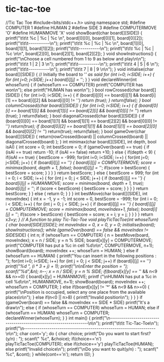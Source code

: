 # tic-tac-toe

//Tic Tac Toe
#include<bits/stdc++.h>
using namespace std;
#define COMPUTER 1
#define HUMAN 2
#define SIDE 3
#define COMPUTERMOVE 'O'
#define HUMANMOVE 'X'
void showBoard(char board[][SIDE])
{
printf("\t\t\t %c | %c | %c \n", board[0][0], board[0][1], board[0][2]);
printf("\t\t\t-----------\n");
printf("\t\t\t %c | %c | %c \n", board[1][0], board[1][1], board[1][2]);
printf("\t\t\t-----------\n");
printf("\t\t\t %c | %c | %c \n\n", board[2][0], board[2][1], board[2][2]);
}
void showInstructions()
{
printf("\nChoose a cell numbered from 1 to 9 as below and play\n\n");
printf("\t\t\t 1 | 2 | 3 \n");
printf("\t\t\t-----------\n");
printf("\t\t\t 4 | 5 | 6 \n");
printf("\t\t\t-----------\n");
printf("\t\t\t 7 | 8 | 9 \n\n");
}
void initialise(char board[][SIDE])
{
// Initially the board to '*' as said
for (int i=0; i<SIDE; i++)
{
for (int j=0; j<SIDE; j++)
board[i][j] = '*';
}
}
void declareWinner(int whoseTurn)
{
if (whoseTurn == COMPUTER)
printf("COMPUTER has won\n");
else
printf("HUMAN has won\n");
}
bool rowCrossed(char board[][SIDE])
{
for (int i=0; i<SIDE; i++)
{
if (board[i][0] == board[i][1] &&
board[i][1] == board[i][2] &&
board[i][0] != '*')
return (true);
}
return(false);
}
bool columnCrossed(char board[][SIDE])
{
for (int i=0; i<SIDE; i++)
{
if (board[0][i] == board[1][i] &&
board[1][i] == board[2][i] &&
board[0][i] != '*')
return (true);
}
return(false);
}
bool diagonalCrossed(char board[][SIDE])
{
if (board[0][0] == board[1][1] &&
board[1][1] == board[2][2] &&
board[0][0] != '*')
return(true);
if (board[0][2] == board[1][1] &&
board[1][1] == board[2][0] &&
board[0][2] != '*')
return(true);
return(false);
}
bool gameOver(char board[][SIDE])
{
return(rowCrossed(board) || columnCrossed(board) || diagonalCrossed(board) );
}
int minimax(char board[][SIDE], int depth, bool isAI)
{
int score = 0;
int bestScore = 0;
if (gameOver(board) == true)
{
if (isAI == true)
return -10;
if (isAI == false)
return +10;
}
else
{
if(depth < 9)
{
if(isAI == true)
{
bestScore = -999;
for(int i=0; i<SIDE; i++)
{
for(int j=0; j<SIDE; j++)
{
if (board[i][j] == '*')
{
board[i][j] = COMPUTERMOVE;
score = minimax(board, depth + 1, false);
board[i][j] = '*';
if(score > bestScore)
{
bestScore = score;
}
}
}
}
return bestScore;
}
else
{
bestScore = 999;
for (int i = 0; i < SIDE; i++)
{
for (int j = 0; j < SIDE; j++)
{
if (board[i][j] == '*')
{
board[i][j] = HUMANMOVE;
score = minimax(board, depth + 1, true);
board[i][j] = '*';
if (score < bestScore)
{
bestScore = score;
}
}
}
}
return bestScore;
}
}
else
{
return 0;
}
}
}
int bestMove(char board[][SIDE], int moveIndex)
{
int x = -1, y = -1;
int score = 0, bestScore = -999;
for (int i = 0; i < SIDE; i++)
{
for (int j = 0; j < SIDE; j++)
{
if (board[i][j] == '*')
{
board[i][j] = COMPUTERMOVE;
score = minimax(board, moveIndex+1, false);
board[i][j] = '*';
if(score > bestScore)
{
bestScore = score;
x = i;
y = j;
}
}
}
}
return x*3+y;
}
// A function to play Tic-Tac-Toe
void playTicTacToe(int whoseTurn)
{
char board[SIDE][SIDE];
int moveIndex = 0, x = 0, y = 0;
initialise(board);
showInstructions();
while (gameOver(board) == false && moveIndex != SIDE*SIDE)
{
int n;
if (whoseTurn == COMPUTER)
{
n = bestMove(board, moveIndex);
x = n / SIDE;
y = n % SIDE;
board[x][y] = COMPUTERMOVE;
printf("COMPUTER has put a %c in cell %d\n\n", COMPUTERMOVE,
n+1);
showBoard(board);
moveIndex ++;
whoseTurn = HUMAN;
}
else if (whoseTurn == HUMAN)
{
printf("You can insert in the following positions : ");
for(int i=0; i<SIDE; i++)
for (int j = 0; j < SIDE; j++)
if (board[i][j] == '*')
printf("%d ", (i * 3 + j) + 1);
printf("\n\nEnter the position = ");
scanf("%d",&n);
n--;
x = n / SIDE;
y = n % SIDE;
if(board[x][y] == '*' && n<9 && n>=0)
{
board[x][y] = HUMANMOVE;
printf ("\nHUMAN has put a %c in cell %d\n\n", HUMANMOVE,
n+1);
showBoard(board);
moveIndex ++;
whoseTurn = COMPUTER;
}
else if(board[x][y] != '*' && n<9 && n>=0)
{
printf("\nPosition is occupied, select any one place from the
available places\n\n");
}
else if(n<0 || n>8)
{
printf("Invalid position\n");
}
}
}
if (gameOver(board) == false && moveIndex == SIDE * SIDE)
printf("It's a draw\n");
else
{
if (whoseTurn == COMPUTER)
whoseTurn = HUMAN;
else if (whoseTurn == HUMAN)
whoseTurn = COMPUTER;
declareWinner(whoseTurn);
}
}
int main()
{
printf("\n-------------------------------------------------------------------\n\n");
printf("\t\t\t Tic-Tac-Toe\n");
printf("\n-------------------------------------------------------------------\n\n");
char cont='y';
do {
char choice;
printf("Do you want to start first?(y/n) : ");
scanf(" %c", &choice);
if(choice=='n')
playTicTacToe(COMPUTER);
else if(choice=='y')
playTicTacToe(HUMAN);
else
printf("Invalid choice\n");
printf("\nDo you want to quit(y/n) : ");
scanf(" %c", &cont);
} while(cont=='n');
return (0);
}
